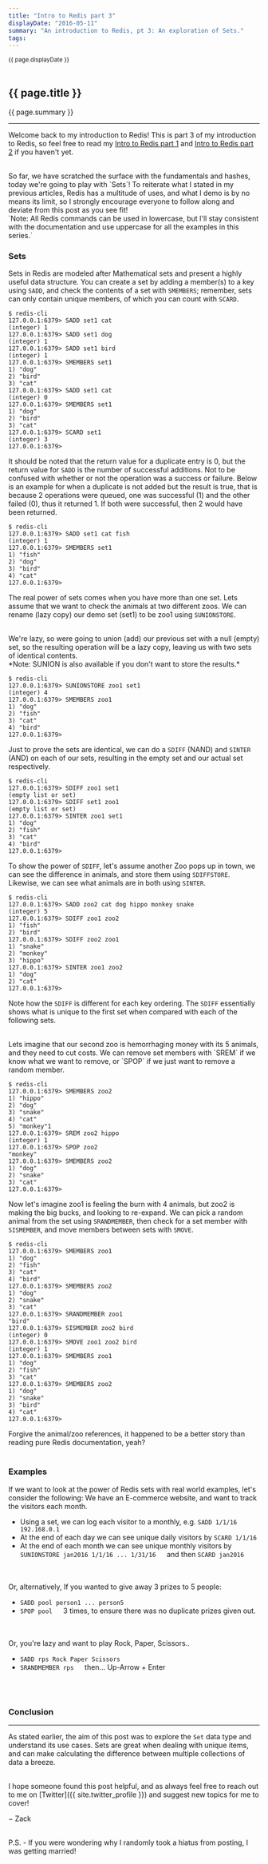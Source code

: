 ```yaml
---
title: "Intro to Redis part 3"
displayDate: "2016-05-11"
summary: "An introduction to Redis, pt 3: An exploration of Sets."
tags:
---
```

<small class="left">
{{ page.displayDate }}
</small>
<br><br>

## {{ page.title }}
{{ page.summary }}

---
Welcome back to my introduction to Redis! This is part 3 of my introduction to Redis, so feel free to read my
[Intro to Redis part 1](/blog/intro-to-redis-part-1/) and [Intro to Redis part 2](/blog/intro-to-redis-part-2/) if you
haven't yet.

<br>
So far, we have scratched the surface with the fundamentals and hashes, today we're going to play with `Sets`! To
reiterate what I stated in my previous articles, Redis has a multitude of uses, and what I demo is by no means its
limit, so I strongly encourage everyone to follow along and deviate from this post as you see fit!

<br>
`Note: All Redis commands can be used in lowercase, but I'll stay consistent with the documentation and use uppercase
for all the examples in this series.`

<br>

### Sets
Sets in Redis are modeled after Mathematical sets and present a highly useful data structure. You can create a set by
adding a member(s) to a key using `SADD`, and check the contents of a set with `SMEMBERS`; remember, sets can only
contain unique members, of which you can count with `SCARD`.

<pre><code class="bash">$ redis-cli
127.0.0.1:6379> SADD set1 cat
(integer) 1
127.0.0.1:6379> SADD set1 dog
(integer) 1
127.0.0.1:6379> SADD set1 bird
(integer) 1
127.0.0.1:6379> SMEMBERS set1
1) "dog"
2) "bird"
3) "cat"
127.0.0.1:6379> SADD set1 cat
(integer) 0
127.0.0.1:6379> SMEMBERS set1
1) "dog"
2) "bird"
3) "cat"
127.0.0.1:6379> SCARD set1
(integer) 3
127.0.0.1:6379>
</code></pre>

It should be noted that the return value for a duplicate entry is 0, but the return value for `SADD` is the number of
successful additions. Not to be confused with whether or not the operation was a success or failure. Below is an
example for when a duplicate is not added but the result is true, that is because 2 operations were queued, one was
successful (1) and the other failed (0), thus it returned 1. If both were successful, then 2 would have been returned.

<pre><code class="bash">$ redis-cli
127.0.0.1:6379> SADD set1 cat fish
(integer) 1
127.0.0.1:6379> SMEMBERS set1
1) "fish"
2) "dog"
3) "bird"
4) "cat"
127.0.0.1:6379>
</code></pre>

The real power of sets comes when you have more than one set. Lets assume that we want to check the animals at two
different zoos. We can rename (lazy copy) our demo set (set1) to be zoo1 using `SUNIONSTORE`.

<br>
We're lazy, so were going to union (add) our previous set with a null (empty) set, so the resulting operation will be
a lazy copy, leaving us with two sets of identical contents.

<br>
*Note: SUNION is also available if you don't want to store the results.*

<pre><code class="bash">$ redis-cli
127.0.0.1:6379> SUNIONSTORE zoo1 set1
(integer) 4
127.0.0.1:6379> SMEMBERS zoo1
1) "dog"
2) "fish"
3) "cat"
4) "bird"
127.0.0.1:6379>
</code></pre>

Just to prove the sets are identical, we can do a `SDIFF` (NAND) and `SINTER` (AND) on each of our sets, resulting in
the empty set and our actual set respectively.

<pre><code class="bash">$ redis-cli
127.0.0.1:6379> SDIFF zoo1 set1
(empty list or set)
127.0.0.1:6379> SDIFF set1 zoo1
(empty list or set)
127.0.0.1:6379> SINTER zoo1 set1
1) "dog"
2) "fish"
3) "cat"
4) "bird"
127.0.0.1:6379>
</code></pre>

To show the power of `SDIFF`, let's assume another Zoo pops up in town, we can see the difference in animals, and store
them using `SDIFFSTORE`. Likewise, we can see what animals are in both using `SINTER`.

<pre><code class="bash">$ redis-cli
127.0.0.1:6379> SADD zoo2 cat dog hippo monkey snake
(integer) 5
127.0.0.1:6379> SDIFF zoo1 zoo2
1) "fish"
2) "bird"
127.0.0.1:6379> SDIFF zoo2 zoo1
1) "snake"
2) "monkey"
3) "hippo"
127.0.0.1:6379> SINTER zoo1 zoo2
1) "dog"
2) "cat"
127.0.0.1:6379>
</code></pre>

Note how the `SDIFF` is different for each key ordering. The `SDIFF` essentially shows what is unique to the first set
when compared with each of the following sets.

<br>
Lets imagine that our second zoo is hemorrhaging money with its 5 animals, and they need to cut costs. We can remove
set members with `SREM` if we know what we want to remove, or `SPOP` if we just want to remove a random member.

<pre><code class="bash">$ redis-cli
127.0.0.1:6379> SMEMBERS zoo2
1) "hippo"
2) "dog"
3) "snake"
4) "cat"
5) "monkey"1
127.0.0.1:6379> SREM zoo2 hippo
(integer) 1
127.0.0.1:6379> SPOP zoo2
"monkey"
127.0.0.1:6379> SMEMBERS zoo2
1) "dog"
2) "snake"
3) "cat"
127.0.0.1:6379>
</code></pre>

Now let's imagine zoo1 is feeling the burn with 4 animals, but zoo2 is making the big bucks, and looking to re-expand.
We can pick a random animal from the set using `SRANDMEMBER`, then check for a set member with `SISMEMBER`, and move
members between sets with `SMOVE`.

<pre><code class="bash">$ redis-cli
127.0.0.1:6379> SMEMBERS zoo1
1) "dog"
2) "fish"
3) "cat"
4) "bird"
127.0.0.1:6379> SMEMBERS zoo2
1) "dog"
2) "snake"
3) "cat"
127.0.0.1:6379> SRANDMEMBER zoo1
"bird"
127.0.0.1:6379> SISMEMBER zoo2 bird
(integer) 0
127.0.0.1:6379> SMOVE zoo1 zoo2 bird
(integer) 1
127.0.0.1:6379> SMEMBERS zoo1
1) "dog"
2) "fish"
3) "cat"
127.0.0.1:6379> SMEMBERS zoo2
1) "dog"
2) "snake"
3) "bird"
4) "cat"
127.0.0.1:6379>
</code></pre>

Forgive the animal/zoo references, it happened to be a better story than reading pure Redis documentation, yeah?
<br>
<br>

### Examples
If we want to look at the power of Redis sets with real world examples, let's consider the following: We have an
E-commerce website, and want to track the visitors each month.


  - Using a set, we can log each visitor to a monthly, e.g. `SADD 1/1/16 192.168.0.1`
  - At the end of each day we can see unique daily visitors by `SCARD 1/1/16`
  - At the end of each month we can see unique monthly visitors by `SUNIONSTORE jan2016 1/1/16 ... 1/31/16` &emsp; and
    then `SCARD jan2016`

<br>
<br>
Or, alternatively, If you wanted to give away 3 prizes to 5 people:

  - `SADD pool person1 ... person5`
  - `SPOP pool` &emsp; 3 times, to ensure there was no duplicate prizes given out.

<br>
<br>
Or, you're lazy and want to play Rock, Paper, Scissors..

  - `SADD rps Rock Paper Scissors`
  - `SRANDMEMBER rps` &emsp; then... Up-Arrow + Enter

<br>
<br>

### Conclusion
---
As stated earlier, the aim of this post was to explore the `Set` data type and understand its use cases. Sets are great
when dealing with unique items, and can make calculating the difference between multiple collections of data a breeze.

<br>
I hope someone found this post helpful, and as always feel free to reach out to me on
[Twitter]({{ site.twitter_profile }}) and suggest new topics for me to cover!

&minus; Zack

<br>
P.S. - If you were wondering why I randomly took a hiatus from posting, I was getting married!

<br>

